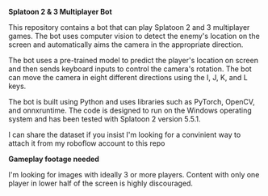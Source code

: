 **Splatoon 2 & 3 Multiplayer Bot**

This repository contains a bot that can play Splatoon 2 and 3 multiplayer games. The bot uses computer vision to detect the enemy's location on the screen and automatically aims the camera in the appropriate direction. 

The bot uses a pre-trained model to predict the player's location on screen and then sends keyboard inputs to control the camera's rotation. The bot can move the camera in eight different directions using the I, J, K, and L keys.

The bot is built using Python and uses libraries such as PyTorch, OpenCV, and onnxruntime. The code is designed to run on the Windows operating system and has been tested with Splatoon 2 version 5.5.1.

I can share the dataset if you insist
I'm looking for a convinient way to attach it from my roboflow account to this repo

**Gameplay footage needed**

I'm looking for images with ideally 3 or more players. Content with only one player in lower half of the screen is highly discouraged.
